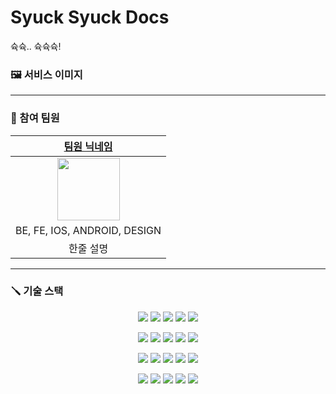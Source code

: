 # Syuck Syuck Docs

슉슉.. 슉슉슉!

### :framed_picture: 서비스 이미지

---


### :pushpin: 참여 팀원
|     [팀원 닉네임](팀원-프로필-주소)      |
|:----------------------------:|
|  <img src="" width="100px">  |
| BE, FE, IOS, ANDROID, DESIGN |
|            한줄 설명             |

--- 
### :screwdriver: 기술 스택
<p align="center">
<img src="https://img.shields.io/badge/TypeScript-569A31?style=for-the-badge&logo=JavaScript&logoColor=white">
<img src="https://img.shields.io/badge/TypeScript-3178C6?style=for-the-badge&logo=TypeScript&logoColor=white">
<img src="https://img.shields.io/badge/JAVA-007396?style=for-the-badge&logo=java&logoColor=white">
<img src="https://img.shields.io/badge/Kotlin-2496ED?style=for-the-badge&logo=kotlin&logoColor=orange">
<img src="https://img.shields.io/badge/ReactNative-2496ED?style=for-the-badge&logo=react&logoColor=white">
</p>
<p align="center">
<img src="https://img.shields.io/badge/IOS-white?style=for-the-badge&logo=apple&logoColor=black">
<img src="https://img.shields.io/badge/Android-green?style=for-the-badge&logo=android&logoColor=white">
<img src="https://img.shields.io/badge/react-61DAFB?style=for-the-badge&logo=react&logoColor=black">
<img src="https://img.shields.io/badge/Testing Library-E33332?style=for-the-badge&logo=testingLibrary&logoColor=white">
<img src="https://img.shields.io/badge/React Router-CA4245?style=for-the-badge&logo=reactRouter&logoColor=white">
</p>
<p align="center">
<img src="https://img.shields.io/badge/Spring Boot-6DB33F?style=for-the-badge&logo=Spring Boot&logoColor=white">
<img src="https://img.shields.io/badge/JUnit5-25A162?style=for-the-badge&logo=JUnit5&logoColor=white">
<img src="https://img.shields.io/badge/mariaDB-003545?style=for-the-badge&logo=mariaDB&logoColor=white">
<img src="https://img.shields.io/badge/Hibernate-59666C?style=for-the-badge&logo=Hibernate&logoColor=white"> 
<img src="https://img.shields.io/badge/Amazon AWS-232F3E?style=for-the-badge&logo=Amazon AWS&logoColor=white">
</p>
<p align="center">
<img src="https://img.shields.io/badge/Amazon S3-569A31?style=for-the-badge&logo=Amazon S3&logoColor=white">
<img src="https://img.shields.io/badge/NGINX-009639?style=for-the-badge&logo=NGINX&logoColor=white">  
<img src="https://img.shields.io/badge/Jenkins-D24939?style=for-the-badge&logo=Jenkins&logoColor=white"> 
<img src="https://img.shields.io/badge/SonarQube-4E9BCD?style=for-the-badge&logo=SonarQube&logoColor=white"> 
<img src="https://img.shields.io/badge/Docker-2496ED?style=for-the-badge&logo=Docker&logoColor=white"> 
</p>

### 
